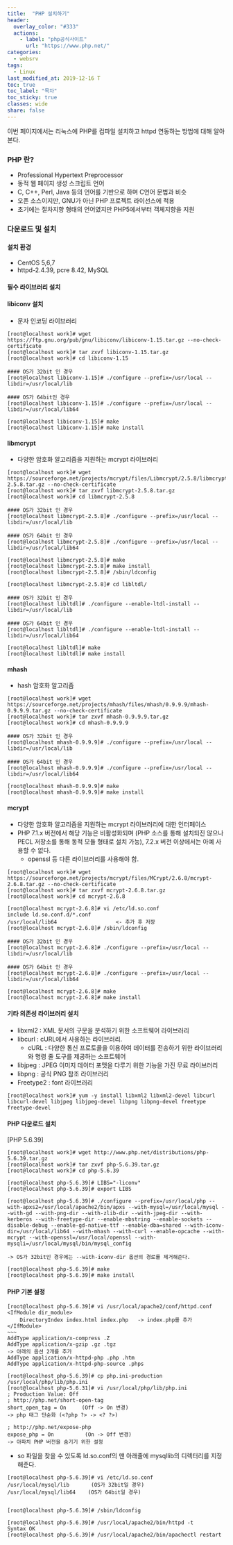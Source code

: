 ```yaml
---
title:  "PHP 설치하기"
header:
  overlay_color: "#333"
  actions:
    - label: "php공식사이트"
      url: "https://www.php.net/"
categories:
  - websrv
tags:
  - Linux
last_modified_at: 2019-12-16 T
toc: true
toc_label: "목차"
toc_sticky: true
classes: wide
share: false
---
```

이번 페이지에서는 리눅스에 PHP를 컴파일 설치하고 httpd 연동하는 방법에 대해 알아본다.

### PHP 란?

- Professional Hypertext Preprocessor
- 동적 웹 페이지 생성 스크립트 언어
- C, C++, Perl, Java 등의 언어를 기반으로 하며 C언어 문법과 비슷
- 오픈 소스이지만, GNU가 아닌 PHP 프로젝트 라이선스에 적용
- 초기에는 절차지향 형태의 언어였지만 PHP5에서부터 객체지향을 지원


### 다운로드 및 설치

#### 설치 환경
- CentOS 5,6,7
- httpd-2.4.39, pcre 8.42, MySQL

#### 필수 라이브러리 설치

#### libiconv 설치

- 문자 인코딩 라이브러리

```
[root@localhost work]# wget https://ftp.gnu.org/pub/gnu/libiconv/libiconv-1.15.tar.gz --no-check-certificate
[root@localhost work]# tar zxvf libiconv-1.15.tar.gz
[root@localhost work]# cd libiconv-1.15

#### OS가 32bit 인 경우
[root@localhost libiconv-1.15]# ./configure --prefix=/usr/local --libdir=/usr/local/lib

#### OS가 64bit인 경우
[root@localhost libiconv-1.15]# ./configure --prefix=/usr/local --libdir=/usr/local/lib64
	
[root@localhost libiconv-1.15]# make
[root@localhost libiconv-1.15]# make install
```

#### libmcrypt

- 다양한 암호화 알고리즘을 지원하는 mcrypt 라이브러리
	
```
[root@localhost work]# wget https://sourceforge.net/projects/mcrypt/files/Libmcrypt/2.5.8/libmcrypt-2.5.8.tar.gz --no-check-certificate
[root@localhost work]# tar zxvf libmcrypt-2.5.8.tar.gz
[root@localhost work]# cd libmcrypt-2.5.8

#### OS가 32bit 인 경우
[root@localhost libmcrypt-2.5.8]# ./configure --prefix=/usr/local --libdir=/usr/local/lib

#### OS가 64bit 인 경우
[root@localhost libmcrypt-2.5.8]# ./configure --prefix=/usr/local --libdir=/usr/local/lib64

[root@localhost libmcrypt-2.5.8]# make
[root@localhost libmcrypt-2.5.8]# make install
[root@localhost libmcrypt-2.5.8]# /sbin/ldconfig
	
[root@localhost libmcrypt-2.5.8]# cd libltdl/

#### OS가 32bit 인 경우
[root@localhost libltdl]# ./configure --enable-ltdl-install --libdir=/usr/local/lib

#### OS가 64bit 인 경우
[root@localhost libltdl]# ./configure --enable-ltdl-install --libdir=/usr/local/lib64

[root@localhost libltdl]# make
[root@localhost libltdl]# make install
```

#### mhash
	
- hash 암호화 알고리즘

```
[root@localhost work]# wget https://sourceforge.net/projects/mhash/files/mhash/0.9.9.9/mhash-0.9.9.9.tar.gz --no-check-certificate
[root@localhost work]# tar zxvf mhash-0.9.9.9.tar.gz
[root@localhost work]# cd mhash-0.9.9.9

#### OS가 32bit 인 경우
[root@localhost mhash-0.9.9.9]# ./configure --prefix=/usr/local --libdir=/usr/local/lib

#### OS가 64bit 인 경우
[root@localhost mhash-0.9.9.9]# ./configure --prefix=/usr/local --libdir=/usr/local/lib64
	
[root@localhost mhash-0.9.9.9]# make
[root@localhost mhash-0.9.9.9]# make install
```

#### mcrypt

- 다양한 암호화 알고리즘을 지원하는 mcrypt 라이브러리에 대한 인터페이스
- PHP 7.1.x 버전에서 해당 기능은 비활성화되며 (PHP 소스를 통해 설치되진 않으나 PECL 저장소를 통해 동적 모듈 형태로 설치 가능), 7.2.x 버전 이상에서는 아예 사용할 수 없다.
  - openssl 등 다른 라이브러리를 사용해야 함.
	
```
[root@localhost work]# wget https://sourceforge.net/projects/mcrypt/files/MCrypt/2.6.8/mcrypt-2.6.8.tar.gz --no-check-certificate
[root@localhost work]# tar zxvf mcrypt-2.6.8.tar.gz
[root@localhost work]# cd mcrypt-2.6.8
	
[root@localhost mcrypt-2.6.8]# vi /etc/ld.so.conf
include ld.so.conf.d/*.conf
/usr/local/lib64                   <- 추가 후 저장
[root@localhost mcrypt-2.6.8]# /sbin/ldconfig

#### OS가 32bit 인 경우
[root@localhost mcrypt-2.6.8]# ./configure --prefix=/usr/local --libdir=/usr/local/lib

#### OS가 64bit 인 경우
[root@localhost mcrypt-2.6.8]# ./configure --prefix=/usr/local --libdir=/usr/local/lib64
	
[root@localhost mcrypt-2.6.8]# make
[root@localhost mcrypt-2.6.8]# make install
```

#### 기타 의존성 라이브러리 설치

- libxml2 : XML 문서의 구문을 분석하기 위한 소프트웨어 라이브러리
- libcurl : cURL에서 사용하는 라이브러리. 
  - cURL : 다양한 통신 프로토콜을 이용하여 데이터를 전송하기 위한 라이브러리와 명령 줄 도구를 제공하는 소프트웨어
- libjpeg : JPEG 이미지 데이터 포맷을 다루기 위한 기능을 가진 무료 라이브러리
- libpng : 공식 PNG 참조 라이브러리
- Freetype2 : font 라이브러리

```
[root@localhost work]# yum -y install libxml2 libxml2-devel libcurl libcurl-devel libjpeg libjpeg-devel libpng libpng-devel freetype freetype-devel
```

#### PHP 다운로드 설치

[PHP 5.6.39]
```
[root@localhost work]# wget http://www.php.net/distributions/php-5.6.39.tar.gz
[root@localhost work]# tar zxvf php-5.6.39.tar.gz
[root@localhost work]# cd php-5.6.39

[root@localhost php-5.6.39]# LIBS="-liconv"
[root@localhost php-5.6.39]# export LIBS

[root@localhost php-5.6.39]# ./configure --prefix=/usr/local/php --with-apxs2=/usr/local/apache2/bin/apxs --with-mysql=/usr/local/mysql --with-gd --with-png-dir --with-zlib-dir --with-jpeg-dir --with-kerberos --with-freetype-dir --enable-mbstring --enable-sockets --disable-debug --enable-gd-native-ttf --enable-dba=shared --with-iconv-dir=/usr/local/lib64 --with-mhash --with-curl --enable-opcache --with-mcrypt --with-openssl=/usr/local/openssl --with-mysqli=/usr/local/mysql/bin/mysql_config

-> OS가 32bit인 경우에는 --with-iconv-dir 옵션의 경로를 제거해준다.

[root@localhost php-5.6.39]# make
[root@localhost php-5.6.39]# make install
```

#### PHP 기본 설정
```
[root@localhost php-5.6.39]# vi /usr/local/apache2/conf/httpd.conf
<IfModule dir_module>
    DirectoryIndex index.html index.php   -> index.php를 추가
</IfModule>
~~~
AddType application/x-compress .Z
AddType application/x-gzip .gz .tgz
-> 아래의 옵션 2개를 추가
AddType application/x-httpd-php .php .htm
AddType application/x-httpd-php-source .phps
```
```
[root@localhost php-5.6.39]# cp php.ini-production /usr/local/php/lib/php.ini
[root@localhost php-5.6.31]# vi /usr/local/php/lib/php.ini
; Production Value: Off
; http://php.net/short-open-tag
short_open_tag = On     (Off -> On 변경)
-> php 태그 단순화 (<?php ?> -> <? ?>)

; http://php.net/expose-php
expose_php = On          (On -> Off 변경)
-> 아파치 PHP 버전을 숨기기 위한 설정
```
- so 파일을 찾을 수 있도록 ld.so.conf의 맨 아래줄에 mysqllib의 디렉터리를 지정해준다.

```
[root@localhost php-5.6.39]# vi /etc/ld.so.conf
/usr/local/mysql/lib       (OS가 32bit일 경우)
/usr/local/mysql/lib64    (OS가 64bit일 경우)
	

[root@localhost php-5.6.39]# /sbin/ldconfig

[root@localhost php-5.6.39]# /usr/local/apache2/bin/httpd -t
Syntax OK
[root@localhost php-5.6.39]# /usr/local/apache2/bin/apachectl restart
```





